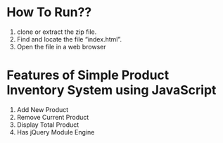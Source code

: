 # How To Run??
1. clone  or extract the zip file.
2. Find and locate the file “index.html”.
3. Open the file in a web browser


# Features of Simple Product Inventory System using JavaScript 

1. Add New Product
2. Remove Current Product
3. Display Total Product
4. Has jQuery Module Engine
